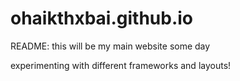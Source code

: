 # ohaikthxbai.github.io

README: this will be my main website some day

experimenting with different frameworks and layouts!